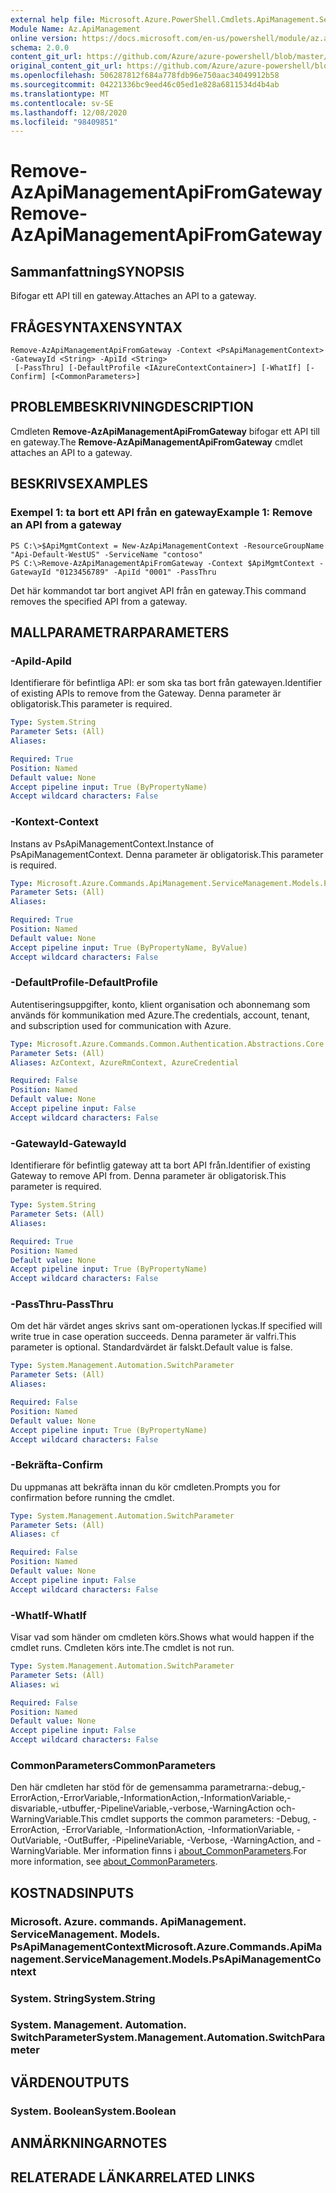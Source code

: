 ```yaml
---
external help file: Microsoft.Azure.PowerShell.Cmdlets.ApiManagement.ServiceManagement.dll-Help.xml
Module Name: Az.ApiManagement
online version: https://docs.microsoft.com/en-us/powershell/module/az.apimanagement/remove-azapimanagementapifromgateway
schema: 2.0.0
content_git_url: https://github.com/Azure/azure-powershell/blob/master/src/ApiManagement/ApiManagement/help/Remove-AzApiManagementApiFromGateway.md
original_content_git_url: https://github.com/Azure/azure-powershell/blob/master/src/ApiManagement/ApiManagement/help/Remove-AzApiManagementApiFromGateway.md
ms.openlocfilehash: 506287812f684a778fdb96e750aac34049912b58
ms.sourcegitcommit: 04221336bc9eed46c05ed1e828a6811534d4b4ab
ms.translationtype: MT
ms.contentlocale: sv-SE
ms.lasthandoff: 12/08/2020
ms.locfileid: "98409851"
---
```

# <span data-ttu-id="0fae9-101">Remove-AzApiManagementApiFromGateway</span><span class="sxs-lookup"><span data-stu-id="0fae9-101">Remove-AzApiManagementApiFromGateway</span></span>

## <span data-ttu-id="0fae9-102">Sammanfattning</span><span class="sxs-lookup"><span data-stu-id="0fae9-102">SYNOPSIS</span></span>
<span data-ttu-id="0fae9-103">Bifogar ett API till en gateway.</span><span class="sxs-lookup"><span data-stu-id="0fae9-103">Attaches an API to a gateway.</span></span>

## <span data-ttu-id="0fae9-104">FRÅGESYNTAXEN</span><span class="sxs-lookup"><span data-stu-id="0fae9-104">SYNTAX</span></span>

```
Remove-AzApiManagementApiFromGateway -Context <PsApiManagementContext> -GatewayId <String> -ApiId <String>
 [-PassThru] [-DefaultProfile <IAzureContextContainer>] [-WhatIf] [-Confirm] [<CommonParameters>]
```

## <span data-ttu-id="0fae9-105">PROBLEMBESKRIVNING</span><span class="sxs-lookup"><span data-stu-id="0fae9-105">DESCRIPTION</span></span>
<span data-ttu-id="0fae9-106">Cmdleten **Remove-AzApiManagementApiFromGateway** bifogar ett API till en gateway.</span><span class="sxs-lookup"><span data-stu-id="0fae9-106">The **Remove-AzApiManagementApiFromGateway** cmdlet attaches an API to a gateway.</span></span>

## <span data-ttu-id="0fae9-107">BESKRIVS</span><span class="sxs-lookup"><span data-stu-id="0fae9-107">EXAMPLES</span></span>

### <span data-ttu-id="0fae9-108">Exempel 1: ta bort ett API från en gateway</span><span class="sxs-lookup"><span data-stu-id="0fae9-108">Example 1: Remove an API from a gateway</span></span>
```
PS C:\>$ApiMgmtContext = New-AzApiManagementContext -ResourceGroupName "Api-Default-WestUS" -ServiceName "contoso"
PS C:\>Remove-AzApiManagementApiFromGateway -Context $ApiMgmtContext -GatewayId "0123456789" -ApiId "0001" -PassThru
```

<span data-ttu-id="0fae9-109">Det här kommandot tar bort angivet API från en gateway.</span><span class="sxs-lookup"><span data-stu-id="0fae9-109">This command removes the specified API from a gateway.</span></span>

## <span data-ttu-id="0fae9-110">MALLPARAMETRAR</span><span class="sxs-lookup"><span data-stu-id="0fae9-110">PARAMETERS</span></span>

### <span data-ttu-id="0fae9-111">-ApiId</span><span class="sxs-lookup"><span data-stu-id="0fae9-111">-ApiId</span></span>
<span data-ttu-id="0fae9-112">Identifierare för befintliga API: er som ska tas bort från gatewayen.</span><span class="sxs-lookup"><span data-stu-id="0fae9-112">Identifier of existing APIs to remove from the Gateway.</span></span>
<span data-ttu-id="0fae9-113">Denna parameter är obligatorisk.</span><span class="sxs-lookup"><span data-stu-id="0fae9-113">This parameter is required.</span></span>

```yaml
Type: System.String
Parameter Sets: (All)
Aliases:

Required: True
Position: Named
Default value: None
Accept pipeline input: True (ByPropertyName)
Accept wildcard characters: False
```

### <span data-ttu-id="0fae9-114">-Kontext</span><span class="sxs-lookup"><span data-stu-id="0fae9-114">-Context</span></span>
<span data-ttu-id="0fae9-115">Instans av PsApiManagementContext.</span><span class="sxs-lookup"><span data-stu-id="0fae9-115">Instance of PsApiManagementContext.</span></span>
<span data-ttu-id="0fae9-116">Denna parameter är obligatorisk.</span><span class="sxs-lookup"><span data-stu-id="0fae9-116">This parameter is required.</span></span>

```yaml
Type: Microsoft.Azure.Commands.ApiManagement.ServiceManagement.Models.PsApiManagementContext
Parameter Sets: (All)
Aliases:

Required: True
Position: Named
Default value: None
Accept pipeline input: True (ByPropertyName, ByValue)
Accept wildcard characters: False
```

### <span data-ttu-id="0fae9-117">-DefaultProfile</span><span class="sxs-lookup"><span data-stu-id="0fae9-117">-DefaultProfile</span></span>
<span data-ttu-id="0fae9-118">Autentiseringsuppgifter, konto, klient organisation och abonnemang som används för kommunikation med Azure.</span><span class="sxs-lookup"><span data-stu-id="0fae9-118">The credentials, account, tenant, and subscription used for communication with Azure.</span></span>

```yaml
Type: Microsoft.Azure.Commands.Common.Authentication.Abstractions.Core.IAzureContextContainer
Parameter Sets: (All)
Aliases: AzContext, AzureRmContext, AzureCredential

Required: False
Position: Named
Default value: None
Accept pipeline input: False
Accept wildcard characters: False
```

### <span data-ttu-id="0fae9-119">-GatewayId</span><span class="sxs-lookup"><span data-stu-id="0fae9-119">-GatewayId</span></span>
<span data-ttu-id="0fae9-120">Identifierare för befintlig gateway att ta bort API från.</span><span class="sxs-lookup"><span data-stu-id="0fae9-120">Identifier of existing Gateway to remove API from.</span></span>
<span data-ttu-id="0fae9-121">Denna parameter är obligatorisk.</span><span class="sxs-lookup"><span data-stu-id="0fae9-121">This parameter is required.</span></span>

```yaml
Type: System.String
Parameter Sets: (All)
Aliases:

Required: True
Position: Named
Default value: None
Accept pipeline input: True (ByPropertyName)
Accept wildcard characters: False
```

### <span data-ttu-id="0fae9-122">-PassThru</span><span class="sxs-lookup"><span data-stu-id="0fae9-122">-PassThru</span></span>
<span data-ttu-id="0fae9-123">Om det här värdet anges skrivs sant om-operationen lyckas.</span><span class="sxs-lookup"><span data-stu-id="0fae9-123">If specified will write true in case operation succeeds.</span></span>
<span data-ttu-id="0fae9-124">Denna parameter är valfri.</span><span class="sxs-lookup"><span data-stu-id="0fae9-124">This parameter is optional.</span></span>
<span data-ttu-id="0fae9-125">Standardvärdet är falskt.</span><span class="sxs-lookup"><span data-stu-id="0fae9-125">Default value is false.</span></span>

```yaml
Type: System.Management.Automation.SwitchParameter
Parameter Sets: (All)
Aliases:

Required: False
Position: Named
Default value: None
Accept pipeline input: True (ByPropertyName)
Accept wildcard characters: False
```

### <span data-ttu-id="0fae9-126">-Bekräfta</span><span class="sxs-lookup"><span data-stu-id="0fae9-126">-Confirm</span></span>
<span data-ttu-id="0fae9-127">Du uppmanas att bekräfta innan du kör cmdleten.</span><span class="sxs-lookup"><span data-stu-id="0fae9-127">Prompts you for confirmation before running the cmdlet.</span></span>

```yaml
Type: System.Management.Automation.SwitchParameter
Parameter Sets: (All)
Aliases: cf

Required: False
Position: Named
Default value: None
Accept pipeline input: False
Accept wildcard characters: False
```

### <span data-ttu-id="0fae9-128">-WhatIf</span><span class="sxs-lookup"><span data-stu-id="0fae9-128">-WhatIf</span></span>
<span data-ttu-id="0fae9-129">Visar vad som händer om cmdleten körs.</span><span class="sxs-lookup"><span data-stu-id="0fae9-129">Shows what would happen if the cmdlet runs.</span></span> <span data-ttu-id="0fae9-130">Cmdleten körs inte.</span><span class="sxs-lookup"><span data-stu-id="0fae9-130">The cmdlet is not run.</span></span>

```yaml
Type: System.Management.Automation.SwitchParameter
Parameter Sets: (All)
Aliases: wi

Required: False
Position: Named
Default value: None
Accept pipeline input: False
Accept wildcard characters: False
```

### <span data-ttu-id="0fae9-131">CommonParameters</span><span class="sxs-lookup"><span data-stu-id="0fae9-131">CommonParameters</span></span>
<span data-ttu-id="0fae9-132">Den här cmdleten har stöd för de gemensamma parametrarna:-debug,-ErrorAction,-ErrorVariable,-InformationAction,-InformationVariable,-disvariable,-utbuffer,-PipelineVariable,-verbose,-WarningAction och-WarningVariable.</span><span class="sxs-lookup"><span data-stu-id="0fae9-132">This cmdlet supports the common parameters: -Debug, -ErrorAction, -ErrorVariable, -InformationAction, -InformationVariable, -OutVariable, -OutBuffer, -PipelineVariable, -Verbose, -WarningAction, and -WarningVariable.</span></span> <span data-ttu-id="0fae9-133">Mer information finns i [about_CommonParameters](http://go.microsoft.com/fwlink/?LinkID=113216).</span><span class="sxs-lookup"><span data-stu-id="0fae9-133">For more information, see [about_CommonParameters](http://go.microsoft.com/fwlink/?LinkID=113216).</span></span>

## <span data-ttu-id="0fae9-134">KOSTNADS</span><span class="sxs-lookup"><span data-stu-id="0fae9-134">INPUTS</span></span>

### <span data-ttu-id="0fae9-135">Microsoft. Azure. commands. ApiManagement. ServiceManagement. Models. PsApiManagementContext</span><span class="sxs-lookup"><span data-stu-id="0fae9-135">Microsoft.Azure.Commands.ApiManagement.ServiceManagement.Models.PsApiManagementContext</span></span>

### <span data-ttu-id="0fae9-136">System. String</span><span class="sxs-lookup"><span data-stu-id="0fae9-136">System.String</span></span>

### <span data-ttu-id="0fae9-137">System. Management. Automation. SwitchParameter</span><span class="sxs-lookup"><span data-stu-id="0fae9-137">System.Management.Automation.SwitchParameter</span></span>

## <span data-ttu-id="0fae9-138">VÄRDEN</span><span class="sxs-lookup"><span data-stu-id="0fae9-138">OUTPUTS</span></span>

### <span data-ttu-id="0fae9-139">System. Boolean</span><span class="sxs-lookup"><span data-stu-id="0fae9-139">System.Boolean</span></span>

## <span data-ttu-id="0fae9-140">ANMÄRKNINGAR</span><span class="sxs-lookup"><span data-stu-id="0fae9-140">NOTES</span></span>

## <span data-ttu-id="0fae9-141">RELATERADE LÄNKAR</span><span class="sxs-lookup"><span data-stu-id="0fae9-141">RELATED LINKS</span></span>
